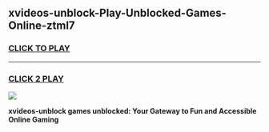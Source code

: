 
## xvideos-unblock-Play-Unblocked-Games-Online-ztml7
<h3>
<a href="https://premium76.site?title=xvideos-unblock&ref=25A">CLICK TO PLAY</a></h3>
<hr>

<h3>
<a href="https://premium76.site?title=xvideos-unblock&ref=25A">CLICK 2 PLAY</a>
  
</h3>

<a href="https://premium76.site?title=xvideos-unblock&ref=25A"><img src="https://clearcache.store/games.png"></a>


**xvideos-unblock games unblocked: Your Gateway to Fun and Accessible Online Gaming**
